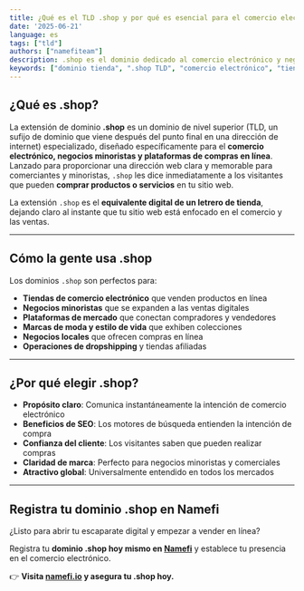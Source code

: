 ```yaml
---
title: ¿Qué es el TLD .shop y por qué es esencial para el comercio electrónico?
date: '2025-06-21'
language: es
tags: ["tld"]
authors: ["namefiteam"]
description: .shop es el dominio dedicado al comercio electrónico y negocios minoristas. Descubre por qué es la elección perfecta para tiendas online y plataformas de compras.
keywords: ["dominio tienda", ".shop TLD", "comercio electrónico", "tiendas online", "negocios minoristas", "plataformas de compras"]
---
```


## **¿Qué es .shop?**

La extensión de dominio **.shop** es un dominio de nivel superior (TLD, un sufijo de dominio que viene después del punto final en una dirección de internet) especializado, diseñado específicamente para el **comercio electrónico, negocios minoristas y plataformas de compras en línea**. Lanzado para proporcionar una dirección web clara y memorable para comerciantes y minoristas, `.shop` les dice inmediatamente a los visitantes que pueden **comprar productos o servicios** en tu sitio web.

La extensión `.shop` es el **equivalente digital de un letrero de tienda**, dejando claro al instante que tu sitio web está enfocado en el comercio y las ventas.

---

## **Cómo la gente usa .shop**

Los dominios `.shop` son perfectos para:

*   **Tiendas de comercio electrónico** que venden productos en línea
*   **Negocios minoristas** que se expanden a las ventas digitales
*   **Plataformas de mercado** que conectan compradores y vendedores
*   **Marcas de moda y estilo de vida** que exhiben colecciones
*   **Negocios locales** que ofrecen compras en línea
*   **Operaciones de dropshipping** y tiendas afiliadas

---

## **¿Por qué elegir .shop?**

*   **Propósito claro**: Comunica instantáneamente la intención de comercio electrónico
*   **Beneficios de SEO**: Los motores de búsqueda entienden la intención de compra
*   **Confianza del cliente**: Los visitantes saben que pueden realizar compras
*   **Claridad de marca**: Perfecto para negocios minoristas y comerciales
*   **Atractivo global**: Universalmente entendido en todos los mercados

---

## **Registra tu dominio .shop en Namefi**

¿Listo para abrir tu escaparate digital y empezar a vender en línea?

Registra tu **dominio .shop hoy mismo en [Namefi](https://namefi.io)** y establece tu presencia en el comercio electrónico.

👉 **Visita [namefi.io](https://namefi.io) y asegura tu .shop hoy.**